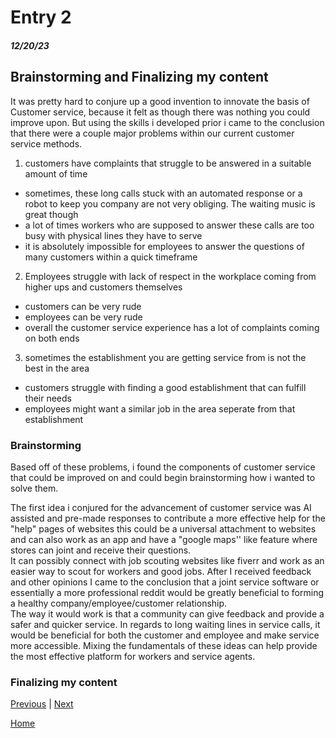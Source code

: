 # Entry 2
##### 12/20/23 

## Brainstorming and Finalizing my content 

It was pretty hard to conjure up a good invention to innovate the basis of Customer service, because it felt as though there was nothing you could improve upon. But using the skills i developed prior i came to the conclusion that there were a couple major problems within our current customer service methods. 

1. customers have complaints that struggle to be answered in a suitable amount of time
- sometimes, these long calls stuck with an automated response or a robot to keep you company are not very obliging. The waiting music is great though
- a lot of times workers who are supposed to answer these calls are too busy with physical lines they have to serve
- it is absolutely impossible for employees to answer the questions of many customers within a quick timeframe

2. Employees struggle with lack of respect in the workplace coming from higher ups and customers themselves
- customers can be very rude
- employees can be very rude
- overall the customer service experience has a lot of complaints coming on both ends

3. sometimes the establishment you are getting service from is not the best in the area
- customers struggle with finding a good establishment that can fulfill their needs
- employees might want a similar job in the area seperate from that establishment

### Brainstorming 

Based off of these problems, i found the components of customer service that could be improved on and could begin brainstorming how i wanted to solve them. 

The first idea i conjured for the advancement of customer service was AI assisted and pre-made responses to contribute a more effective help for the "help" pages of websites this could  be a universal attachment to websites and can also work as an app and have a "google maps'' like feature where stores can joint and receive their questions.  
It can possibly connect with job scouting websites like fiverr and work as an easier way to scout for workers and good jobs. After I received feedback and other opinions I came to the conclusion that a joint service software or essentially a more professional reddit would be greatly beneficial to forming a healthy company/employee/customer relationship.   
The way it would work is that a community can give feedback and provide a safer and quicker service. In regards to long waiting lines in service calls, it would be beneficial for both the customer and employee and make service more accessible. Mixing the fundamentals of these ideas can help provide the most effective platform for workers and service agents. 

### Finalizing my content 



[Previous](entry02.md) | [Next](entry04.md)

[Home](../README.md)
